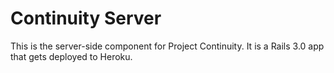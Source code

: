 Continuity Server
=================

This is the server-side component for Project Continuity.  It is a Rails 3.0 app that gets deployed to Heroku.